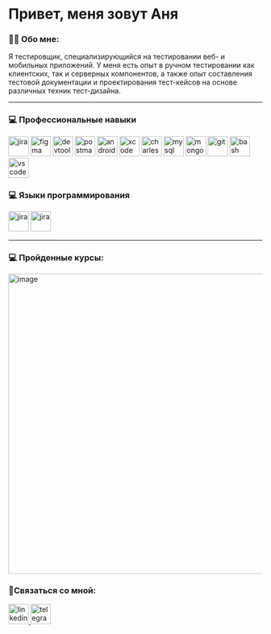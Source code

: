 # Привет, меня зовут Аня

### 👨‍💻 Обо мне:

Я тестировщик, специализирующийся на тестировании веб- и мобильных приложений. У меня есть опыт в ручном тестировании как клиентских, так и серверных компонентов, а также опыт составления тестовой документации и проектирования тест-кейсов на основе различных техник тест-дизайна.

---

###  💻 Профессиональные навыки 

<div>
  <img src="https://cdn.jsdelivr.net/gh/devicons/devicon/icons/jira/jira-original.svg" title="jira" alt="jira" width="40" height="40"/> 
  <img src="https://cdn.jsdelivr.net/gh/devicons/devicon/icons/figma/figma-original.svg" title="figma" alt="figma" width="40" height="40"/> 
 <img src="https://d33wubrfki0l68.cloudfront.net/38b5c953a4667366685d55db55d057c86db1fc54/a0fdc/static/acae6b24d940347661ca901ea07f47c1/chrome-dev-logo-icon.png" title="devtools" alt="devtools" width="40" height="40"/> 
  <img src="https://cdn.worldvectorlogo.com/logos/postman.svg" title="postman" alt="postman" width="40" height="40"/> 
  <img src="https://cdn.jsdelivr.net/gh/devicons/devicon/icons/androidstudio/androidstudio-original.svg" title="android-studio" alt="android-studio" width="40" height="40"/> 
  <img src="https://cdn.jsdelivr.net/gh/devicons/devicon/icons/xcode/xcode-original.svg" title="xcode" alt="xcode" width="40" height="40"/> 
  <img src="https://cdn.icon-icons.com/icons2/3053/PNG/512/charles_proxy_macos_bigsur_icon_190302.png" title="charles-proxy" alt="charles-proxy" width="40" height="40"/> 
  <img src="https://cdn.jsdelivr.net/gh/devicons/devicon/icons/mysql/mysql-original.svg" title="mysql" alt="mysql" width="40" height="40"/> 
  <img src="https://cdn.jsdelivr.net/gh/devicons/devicon/icons/mongodb/mongodb-original.svg" title="mongodb" alt="mongodb" width="40" height="40"/> 
  <img src="https://cdn.jsdelivr.net/gh/devicons/devicon/icons/git/git-original.svg" title="git" alt="git" width="40" height="40"/> 
  <img src="https://upload.wikimedia.org/wikipedia/commons/thumb/4/4b/Bash_Logo_Colored.svg/1024px-Bash_Logo_Colored.svg.png?20180723054350" title="bash" alt="bash" width="40" height="40"/> 
  <img src="https://cdn.jsdelivr.net/gh/devicons/devicon/icons/vscode/vscode-original.svg" title="vscode" alt="vscode" width="40" height="40"/> 
</div>

###  💻 Языки программирования 

  <img src="https://download.logo.wine/logo/Kotlin_(programming_language)/Kotlin_(programming_language)-Logo.wine.png" title="kotlin" alt="jira" width="40" height="40"/>  <img src="https://cdn.iconscout.com/icon/free/png-256/free-java-60-1174953.png?f=webp" title="java" alt="jira" width="40" height="40"/> 

  
---

### 💻 Пройденные курсы:
 
 <img width="842" height="596" alt="image" src="https://github.com/user-attachments/assets/91780c8e-4252-4a0b-ae69-448ff82a2ff9" />

### 🤝Связаться со мной: 

  <div id="badges">
    <a href="https://www.linkedin.com/in/anna-lechenko-android-dv/" target="_blank">
      <img src="https://cdn-icons-png.flaticon.com/512/2504/2504799.png" width="40" height="40" alt="linkedin" />
    </a>
    <a href="https://t.me/Analech" target="_blank">
      <img src="https://cdn-icons-png.flaticon.com/512/2111/2111646.png" width="40" height="40" alt="telegram" />
    </a>
  </div>


